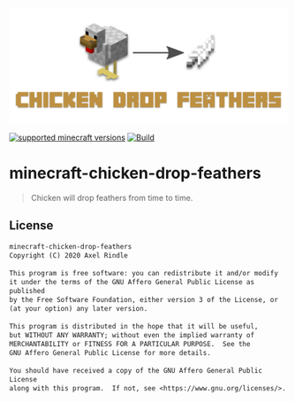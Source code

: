 ![banner](banner.svg)

[![supported minecraft versions](http://cf.way2muchnoise.eu/versions/300374.svg)](https://www.curseforge.com/minecraft/mc-mods/chicken-drop-feathers)
[![Build](https://github.com/axelrindle/minecraft-chicken-drop-feathers/actions/workflows/gradle.yml/badge.svg)](https://github.com/axelrindle/minecraft-chicken-drop-feathers/actions/workflows/gradle.yml)

# minecraft-chicken-drop-feathers

> Chicken will drop feathers from time to time.

## License

```text
minecraft-chicken-drop-feathers
Copyright (C) 2020 Axel Rindle

This program is free software: you can redistribute it and/or modify
it under the terms of the GNU Affero General Public License as published
by the Free Software Foundation, either version 3 of the License, or
(at your option) any later version.

This program is distributed in the hope that it will be useful,
but WITHOUT ANY WARRANTY; without even the implied warranty of
MERCHANTABILITY or FITNESS FOR A PARTICULAR PURPOSE.  See the
GNU Affero General Public License for more details.

You should have received a copy of the GNU Affero General Public License
along with this program.  If not, see <https://www.gnu.org/licenses/>.
```
